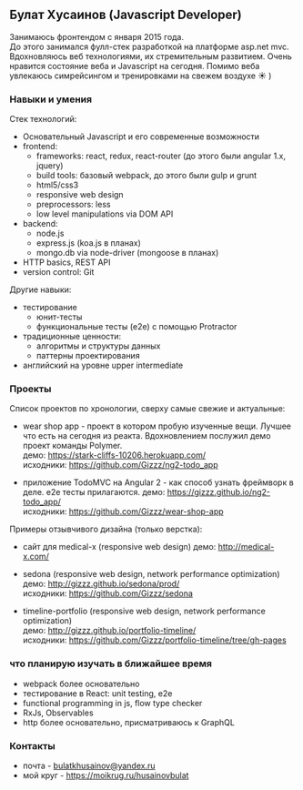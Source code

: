 ## Булат Хусаинов (Javascript Developer)

Занимаюсь фронтендом с января 2015 года.  
До этого занимался фулл-стек разработкой на платформе asp.net mvc.  
Вдохновляюсь веб технологиями, их стремительным развитием. Очень нравится состояние веба и Javascript на сегодня. 
Помимо веба увлекаюсь симрейсингом и тренировками на свежем воздухе :sunny: )

### Навыки и умения

Стек технологий:
- Основательный Javascript и его современные возможности
- frontend: 
    - frameworks: react, redux, react-router (до этого были angular 1.x, jquery)
    - build tools: базовый webpack, до этого были gulp и grunt
    - html5/css3
    - responsive web design
    - preprocessors: less
    - low level manipulations via DOM API
- backend:
    - node.js
    - express.js (koa.js в планах)
    - mongo.db via node-driver (mongoose в планах)	
- HTTP basics, REST API
- version control: Git

Другие навыки:
- тестирование
    - юнит-тесты
    - функциональные тесты (e2e) с помощью Protractor
- традиционные ценности:
	- алгоритмы и структуры данных
	- паттерны проектирования
- английский на уровне upper intermediate


### Проекты

Список проектов по хронологии, сверху самые свежие и актуальные:  

- wear shop app - проект в котором пробую изученные вещи. Лучшее что есть на сегодня из реакта. Вдохновлением послужил демо проект команды Polymer.  
	демо: https://stark-cliffs-10206.herokuapp.com/  
	исходники: https://github.com/Gizzz/ng2-todo_app  
	
- приложение TodoMVC на Angular 2 - как способ узнать фреймворк в деле. e2e тесты прилагаются.
	демо: https://gizzz.github.io/ng2-todo_app/  
	исходники: https://github.com/Gizzz/wear-shop-app  
	

Примеры отзывчивого дизайна (только верстка):

- сайт для medical-x (responsive web design)
	демо: http://medical-x.com/

- sedona (responsive web design, network performance optimization)  
	демо: http://gizzz.github.io/sedona/prod/  
	исходники: https://github.com/Gizzz/sedona  

- timeline-portfolio (responsive web design, network performance optimization)  
    демо: http://gizzz.github.io/portfolio-timeline/  
    исходники: https://github.com/Gizzz/portfolio-timeline/tree/gh-pages  

### что планирую изучать в ближайшее время
- webpack более основательно
- тестирование в React: unit testing, e2e
- functional programming in js, flow type checker
- RxJs, Observables
- http более основательно, присматриваюсь к GraphQL


### Контакты
- почта - bulatkhusainov@yandex.ru
- мой круг - https://moikrug.ru/husainovbulat
